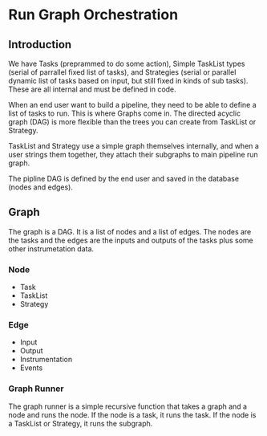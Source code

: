 # Run Graph Orchestration

## Introduction

We have Tasks (preprammed to do some action), Simple TaskList types (serial of parrallel fixed list of tasks), and Strategies (serial or parallel dynamic list of tasks based on input, but still fixed in kinds of sub tasks). These are all internal and must be defined in code.

When an end user want to build a pipeline, they need to be able to define a list of tasks to run. This is where Graphs come in. The directed acyclic graph (DAG) is more flexible than the trees you can create from TaskList or Strategy.

TaskList and Strategy use a simple graph themselves internally, and when a user strings them together, they attach their subgraphs to main pipeline run graph.

The pipline DAG is defined by the end user and saved in the database (nodes and edges).

## Graph

The graph is a DAG. It is a list of nodes and a list of edges. The nodes are the tasks and the edges are the inputs and outputs of the tasks plus some other instrumetation data.

### Node

- Task
- TaskList
- Strategy

### Edge

- Input
- Output
- Instrumentation
- Events

### Graph Runner

The graph runner is a simple recursive function that takes a graph and a node and runs the node. If the node is a task, it runs the task. If the node is a TaskList or Strategy, it runs the subgraph.
